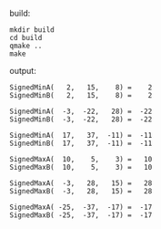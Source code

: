 build:

    mkdir build
    cd build
    qmake ..
    make

output:

    SignedMinA(   2,   15,    8) =    2
    SignedMinB(   2,   15,    8) =    2
    
    SignedMinA(  -3,  -22,   28) =  -22
    SignedMinB(  -3,  -22,   28) =  -22
    
    SignedMinA(  17,   37,  -11) =  -11
    SignedMinB(  17,   37,  -11) =  -11
    
    SignedMaxA(  10,    5,    3) =   10
    SignedMaxB(  10,    5,    3) =   10
    
    SignedMaxA(  -3,   28,   15) =   28
    SignedMaxB(  -3,   28,   15) =   28
    
    SignedMaxA( -25,  -37,  -17) =  -17
    SignedMaxB( -25,  -37,  -17) =  -17
